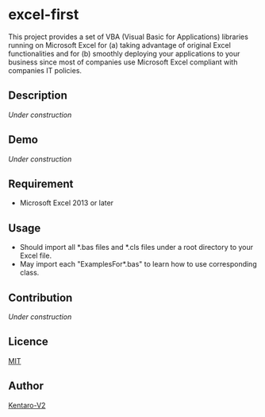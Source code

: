 excel-first
====
This project provides a set of VBA (Visual Basic for Applications) libraries running on Microsoft Excel for (a) taking advantage of original Excel functionalities and for (b) smoothly deploying your applications to your business since most of companies use Microsoft Excel compliant with companies IT policies.

## Description

_Under construction_

## Demo

_Under construction_

## Requirement

- Microsoft Excel 2013 or later

## Usage

- Should import all *.bas files and *.cls files under a root directory to your Excel file.
- May import each "ExamplesFor*.bas" to learn how to use corresponding class.

## Contribution

_Under construction_

## Licence

[MIT](https://opensource.org/licenses/MIT)

## Author

[Kentaro-V2](mailto:kentaro.v2@gmail.com)
